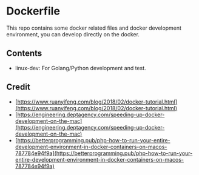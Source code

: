 # Dockerfile

This repo contains some docker related files and docker development environment, you can develop directly on the docker.


## Contents

- linux-dev: For Golang/Python development and test.


## Credit

- [https://www.ruanyifeng.com/blog/2018/02/docker-tutorial.html](https://www.ruanyifeng.com/blog/2018/02/docker-tutorial.html)
- [https://engineering.deptagency.com/speeding-up-docker-development-on-the-mac](https://engineering.deptagency.com/speeding-up-docker-development-on-the-mac)
- [https://betterprogramming.pub/php-how-to-run-your-entire-development-environment-in-docker-containers-on-macos-787784e94f9a](https://betterprogramming.pub/php-how-to-run-your-entire-development-environment-in-docker-containers-on-macos-787784e94f9a)
